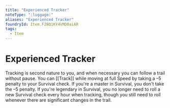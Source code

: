 ```yaml
---
title: "Experienced Tracker"
noteType: ":luggage:"
aliases: "Experienced Tracker"
foundryId: Item.F2BQ1KY4VMD0aiAR
tags:
  - Item
---
```


# Experienced Tracker

Tracking is second nature to you, and when necessary you can follow a trail without pause. You can [[Track]] while moving at full Speed by taking a –5 penalty to your Survival check. If you're a master in Survival, you don't take the –5 penalty. If you're legendary in Survival, you no longer need to roll a new Survival check every hour when tracking, though you still need to roll whenever there are significant changes in the trail.

